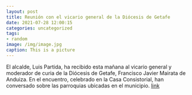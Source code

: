 ```yaml
---
layout: post
title: Reunión con el vicario general de la Diócesis de Getafe
date: 2021-07-28 12:00:15
categories: uncategorized
tags:
- random
image: /img/image.jpg
caption: This is a picture
---
```

El alcalde, Luis Partida, ha recibido esta mañana al vicario general y moderador de curia de la Diócesis de Getafe, Francisco Javier Mairata de Anduiza. En el encuentro, celebrado en la Casa Consistorial, han conversado sobre las parroquias ubicadas en el municipio.   [link](https://www.ayto-villacanada.es/tu-ayuntamiento/reunion-con-el-vicario-general-de-la-diocesis-de-getafe/)

